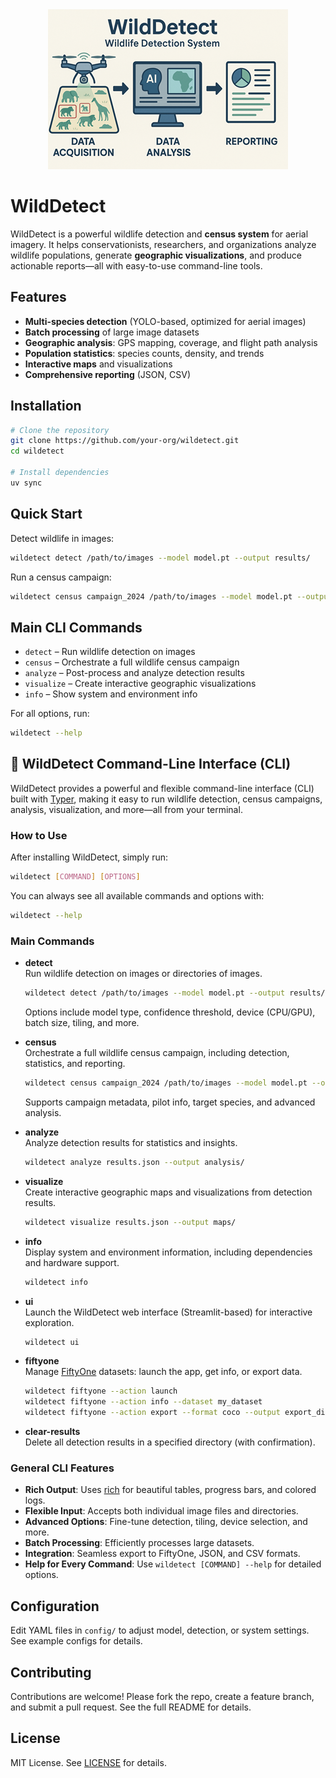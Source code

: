 <div align="center">
  <img src="assets/image.png" alt="PoC"/>
</div>

# WildDetect

WildDetect is a powerful wildlife detection and **census system** for aerial imagery. It helps conservationists, researchers, and organizations analyze wildlife populations, generate **geographic visualizations**, and produce actionable reports—all with easy-to-use command-line tools.

## Features
- **Multi-species detection** (YOLO-based, optimized for aerial images)
- **Batch processing** of large image datasets
- **Geographic analysis**: GPS mapping, coverage, and flight path analysis
- **Population statistics**: species counts, density, and trends
- **Interactive maps** and visualizations
- **Comprehensive reporting** (JSON, CSV)

## Installation
```bash
# Clone the repository
git clone https://github.com/your-org/wildetect.git
cd wildetect

# Install dependencies
uv sync
```

## Quick Start
Detect wildlife in images:
```bash
wildetect detect /path/to/images --model model.pt --output results/
```
Run a census campaign:
```bash
wildetect census campaign_2024 /path/to/images --model model.pt --output campaign_results/
```

## Main CLI Commands
- `detect` – Run wildlife detection on images
- `census` – Orchestrate a full wildlife census campaign
- `analyze` – Post-process and analyze detection results
- `visualize` – Create interactive geographic visualizations
- `info` – Show system and environment info

For all options, run:
```bash
wildetect --help
```

## 🐾 WildDetect Command-Line Interface (CLI)

WildDetect provides a powerful and flexible command-line interface (CLI) built with [Typer](https://typer.tiangolo.com/), making it easy to run wildlife detection, census campaigns, analysis, visualization, and more—all from your terminal.

### How to Use

After installing WildDetect, simply run:

```bash
wildetect [COMMAND] [OPTIONS]
```

You can always see all available commands and options with:

```bash
wildetect --help
```

### Main Commands

- **detect**  
  Run wildlife detection on images or directories of images.
  ```bash
  wildetect detect /path/to/images --model model.pt --output results/
  ```
  Options include model type, confidence threshold, device (CPU/GPU), batch size, tiling, and more.

- **census**  
  Orchestrate a full wildlife census campaign, including detection, statistics, and reporting.
  ```bash
  wildetect census campaign_2024 /path/to/images --model model.pt --output campaign_results/
  ```
  Supports campaign metadata, pilot info, target species, and advanced analysis.

- **analyze**  
  Analyze detection results for statistics and insights.
  ```bash
  wildetect analyze results.json --output analysis/
  ```

- **visualize**  
  Create interactive geographic maps and visualizations from detection results.
  ```bash
  wildetect visualize results.json --output maps/
  ```

- **info**  
  Display system and environment information, including dependencies and hardware support.
  ```bash
  wildetect info
  ```

- **ui**  
  Launch the WildDetect web interface (Streamlit-based) for interactive exploration.
  ```bash
  wildetect ui
  ```

- **fiftyone**  
  Manage [FiftyOne](https://voxel51.com/docs/fiftyone/) datasets: launch the app, get info, or export data.
  ```bash
  wildetect fiftyone --action launch
  wildetect fiftyone --action info --dataset my_dataset
  wildetect fiftyone --action export --format coco --output export_dir/
  ```

- **clear-results**  
  Delete all detection results in a specified directory (with confirmation).

### General CLI Features

- **Rich Output**: Uses [rich](https://rich.readthedocs.io/) for beautiful tables, progress bars, and colored logs.
- **Flexible Input**: Accepts both individual image files and directories.
- **Advanced Options**: Fine-tune detection, tiling, device selection, and more.
- **Batch Processing**: Efficiently processes large datasets.
- **Integration**: Seamless export to FiftyOne, JSON, and CSV formats.
- **Help for Every Command**: Use `wildetect [COMMAND] --help` for detailed options.

## Configuration
Edit YAML files in `config/` to adjust model, detection, or system settings. See example configs for details.

## Contributing
Contributions are welcome! Please fork the repo, create a feature branch, and submit a pull request. See the full README for details.

## License
MIT License. See [LICENSE](LICENSE) for details. 